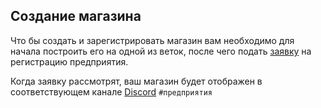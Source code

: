 ## Создание магазина
Что бы создать и зарегистрировать магазин вам необходимо для начала построить его на одной из веток, после чего подать [заявку](https://docs.google.com/forms/d/e/1FAIpQLScxi5nkl3UuniL_NS23Ru1T5l7Q5jGhflKbW86v-JWCZK54aA/viewform) на регистрацию предприятия.

Когда заявку рассмотрят, ваш магазин будет отображен в соответствующем канале [Discord](%discord_server%) `#предприятия`